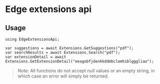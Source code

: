 ﻿# Edge extensions api

## Usage
```code
using EdgeExtensionsApi;

var suggestions = await Extensions.GetSuggestions("pdf");
var searchResults = await Extensions.Search("pdf");
var extensionDetail = await Extensions.GetExtensionDetail("eeagobfjdenkkddmbclomhiblgggliao");
```

> Note: All functions do not accept null values ​​or an empty string, in which case an error will simply be returned.